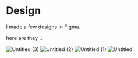 # Design

I made a few designs in Figma.

here are they ..

![Untitled (3)](https://user-images.githubusercontent.com/125293033/222897126-54738864-cc47-46dd-99bc-b892ba997af9.png)
![Untitled (2)](https://user-images.githubusercontent.com/125293033/222897129-8da82ee3-409a-4678-a0b3-e52eef5f778d.png)
![Untitled (1)](https://user-images.githubusercontent.com/125293033/222897130-5bf41f04-95fc-4e61-9d68-8db585cd20f5.png)
![Untitled](https://user-images.githubusercontent.com/125293033/222897131-143b5117-020d-4150-b87c-7d5dba085589.png)
